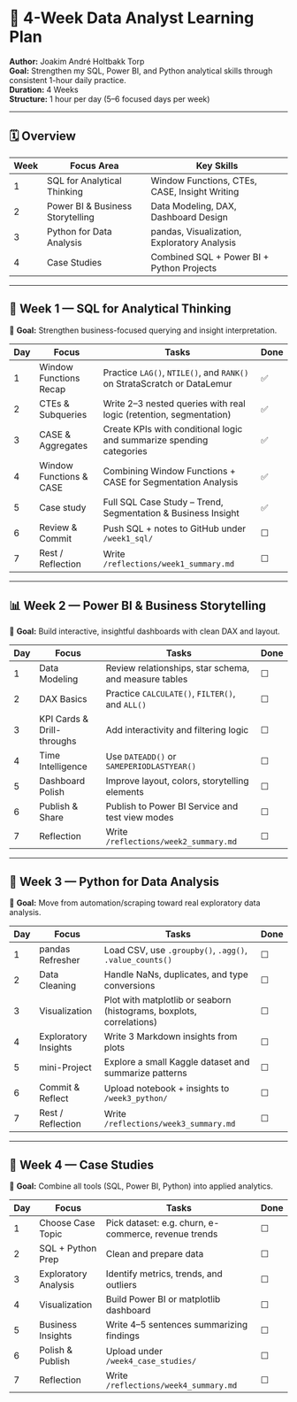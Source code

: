 # 🧠 4-Week Data Analyst Learning Plan

**Author:** Joakim André Holtbakk Torp  
**Goal:** Strengthen my SQL, Power BI, and Python analytical skills through consistent 1-hour daily practice.  
**Duration:** 4 Weeks  
**Structure:** 1 hour per day (5–6 focused days per week)

---

## 🗓️ Overview

| Week | Focus Area | Key Skills |
|------|-------------|------------|
| 1 | SQL for Analytical Thinking | Window Functions, CTEs, CASE, Insight Writing |
| 2 | Power BI & Business Storytelling | Data Modeling, DAX, Dashboard Design |
| 3 | Python for Data Analysis | pandas, Visualization, Exploratory Analysis |
| 4 | Case Studies | Combined SQL + Power BI + Python Projects |

---

## 📅 Week 1 — SQL for Analytical Thinking

🎯 **Goal:** Strengthen business-focused querying and insight interpretation.

| Day | Focus | Tasks | Done |
|-----|--------|--------|------|
| 1 | Window Functions Recap | Practice `LAG()`, `NTILE()`, and `RANK()` on StrataScratch or DataLemur | ✅ |
| 2 | CTEs & Subqueries | Write 2–3 nested queries with real logic (retention, segmentation) | ✅ |
| 3 | CASE & Aggregates | Create KPIs with conditional logic and summarize spending categories | ✅  |
| 4 | Window Functions & CASE | Combining Window Functions + CASE for Segmentation Analysis | ✅ |
| 5 | Case study | Full SQL Case Study – Trend, Segmentation & Business Insight | ✅ |
| 6 | Review & Commit | Push SQL + notes to GitHub under `/week1_sql/` | ☐ |
| 7 | Rest / Reflection | Write `/reflections/week1_summary.md` | ☐ |

---

## 📊 Week 2 — Power BI & Business Storytelling

🎯 **Goal:** Build interactive, insightful dashboards with clean DAX and layout.

| Day | Focus | Tasks | Done |
|-----|--------|--------|------|
| 1 | Data Modeling | Review relationships, star schema, and measure tables | ☐ |
| 2 | DAX Basics | Practice `CALCULATE()`, `FILTER()`, and `ALL()` | ☐ |
| 3 | KPI Cards & Drill-throughs | Add interactivity and filtering logic | ☐ |
| 4 | Time Intelligence | Use `DATEADD()` or `SAMEPERIODLASTYEAR()` | ☐ |
| 5 | Dashboard Polish | Improve layout, colors, storytelling elements | ☐ |
| 6 | Publish & Share | Publish to Power BI Service and test view modes | ☐ |
| 7 | Reflection | Write `/reflections/week2_summary.md` | ☐ |

---

## 🐍 Week 3 — Python for Data Analysis

🎯 **Goal:** Move from automation/scraping toward real exploratory data analysis.

| Day | Focus | Tasks | Done |
|-----|--------|--------|------|
| 1 | pandas Refresher | Load CSV, use `.groupby()`, `.agg()`, `.value_counts()` | ☐ |
| 2 | Data Cleaning | Handle NaNs, duplicates, and type conversions | ☐ |
| 3 | Visualization | Plot with matplotlib or seaborn (histograms, boxplots, correlations) | ☐ |
| 4 | Exploratory Insights | Write 3 Markdown insights from plots | ☐ |
| 5 | mini-Project | Explore a small Kaggle dataset and summarize patterns | ☐ |
| 6 | Commit & Reflect | Upload notebook + insights to `/week3_python/` | ☐ |
| 7 | Rest / Reflection | Write `/reflections/week3_summary.md` | ☐ |

---

## 💼 Week 4 — Case Studies

🎯 **Goal:** Combine all tools (SQL, Power BI, Python) into applied analytics.

| Day | Focus | Tasks | Done |
|-----|--------|--------|------|
| 1 | Choose Case Topic | Pick dataset: e.g. churn, e-commerce, revenue trends | ☐ |
| 2 | SQL + Python Prep | Clean and prepare data | ☐ |
| 3 | Exploratory Analysis | Identify metrics, trends, and outliers | ☐ |
| 4 | Visualization | Build Power BI or matplotlib dashboard | ☐ |
| 5 | Business Insights | Write 4–5 sentences summarizing findings | ☐ |
| 6 | Polish & Publish | Upload under `/week4_case_studies/` | ☐ |
| 7 | Reflection | Write `/reflections/week4_summary.md` | ☐ |
